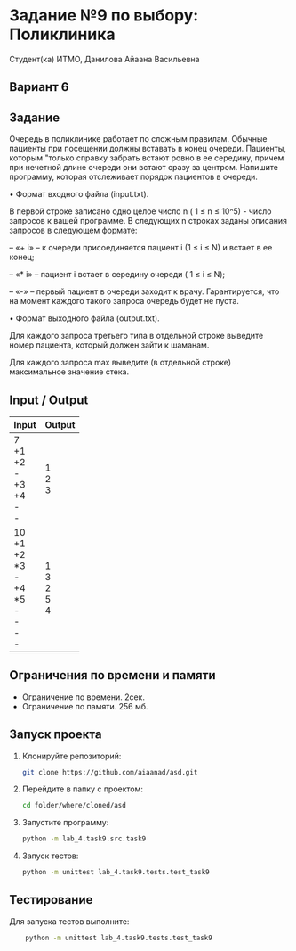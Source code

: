 # Задание №9 по выбору:  Поликлиника

Студент(ка) ИТМО, Данилова Айаана Васильевна

## Вариант 6

## Задание 
Очередь в поликлинике работает по сложным правилам. Обычные пациенты
при посещении должны вставать в конец очереди. Пациенты, которым "только
справку забрать встают ровно в ее середину, причем при нечетной длине очереди
они встают сразу за центром. Напишите программу, которая отслеживает порядок
пациентов в очереди.

• Формат входного файла (input.txt). 

В первой строке записано одно целое
число n ( 1 ≤ n ≤ 10^5) - число запросов к вашей программе. В следующих
n строках заданы описания запросов в следующем формате:

– «+ i» – к очереди присоединяется пациент i (1 ≤ i ≤ N) и встает в ее
конец;

– «* i» – пациент i встает в середину очереди ( 1 ≤ i ≤ N);

– «-» – первый пациент в очереди заходит к врачу. Гарантируется, что на
момент каждого такого запроса очередь будет не пуста.


• Формат выходного файла (output.txt). 

Для каждого запроса третьего типа в отдельной строке выведите номер пациента, который должен зайти к
шаманам.

Для каждого запроса max выведите
(в отдельной строке) максимальное значение стека.
## Input / Output 

| Input                                                               | Output                    |
|---------------------------------------------------------------------|---------------------------|
| 7<br/>+1<br/>+2<br/>-<br/>+3<br/>+4<br/>-<br/>-                     | 1<br/>2<br/>3             | 
| 10<br/>+1<br/>+2<br/>*3<br/>-<br/>+4<br/>*5<br/>-<br/>-<br/>-<br/>- | 1<br/>3<br/>2<br/>5<br/>4 |               

## Ограничения по времени и памяти

- Ограничение по времени. 2сек.
- Ограничение по памяти. 256 мб.


## Запуск проекта
1. Клонируйте репозиторий:
   ```bash
   git clone https://github.com/aiaanad/asd.git
   ```
2. Перейдите в папку с проектом:
   ```bash
   cd folder/where/cloned/asd
   ```
3. Запустите программу:
   ```bash
   python -m lab_4.task9.src.task9
   ```

4. Запуск тестов:
   ```bash
   python -m unittest lab_4.task9.tests.test_task9
   ```


## Тестирование
Для запуска тестов выполните:
```bash
    python -m unittest lab_4.task9.tests.test_task9
```
